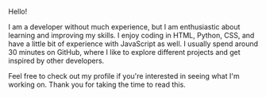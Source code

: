 Hello!

I am a developer without much experience, but I am enthusiastic about learning and improving my skills. I enjoy coding in HTML, Python, CSS, and have a little bit of experience with JavaScript as well. I usually spend around 30 minutes on GitHub, where I like to explore different projects and get inspired by other developers.

Feel free to check out my profile if you're interested in seeing what I'm working on. Thank you for taking the time to read this.
